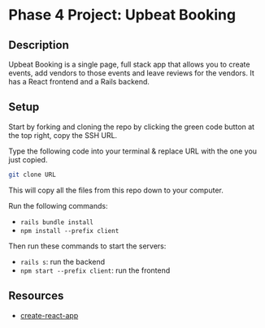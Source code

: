 # Phase 4 Project: Upbeat Booking

## Description

Upbeat Booking is a single page, full stack app that allows you to create events, add vendors to those events and leave reviews for the vendors. It has a React frontend and a Rails backend.

## Setup

Start by forking and cloning the repo by clicking the green code button at the top right, copy the SSH URL.

Type the following code into your terminal & replace URL with the one you just copied.

```bash
git clone URL
```

This will copy all the files from this repo down to your computer.

Run the following commands:
- `rails bundle install`
- `npm install --prefix client`
  
Then run these commands to start the servers:
- `rails s`: run the backend
- `npm start --prefix client`: run the frontend

## Resources

- [create-react-app][]

[create-react-app]: https://create-react-app.dev/docs/getting-started
